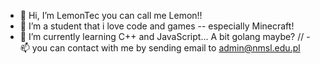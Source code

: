 - 👋 Hi, I’m LemonTec you can call me Lemon!!
- 👀 I’m a student that i love code and games -- especially Minecraft!
- 🌱 I’m currently learning C++ and JavaScript... A bit golang maybe?
// - 📫 you can contact with me by sending email to admin@nmsl.edu.pl

<!---
NMS-LemonTec/NMS-LemonTec is a ✨ special ✨ repository because its `README.md` (this file) appears on your GitHub profile.
You can click the Preview link to take a look at your changes.
--->
